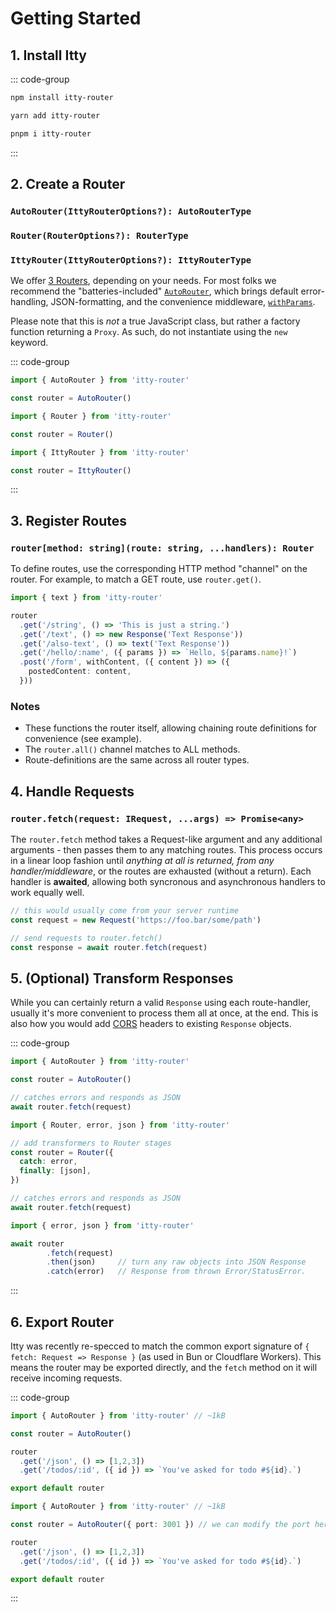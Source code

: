 # Getting Started

## 1. Install Itty

::: code-group

```bash [npm]
npm install itty-router
```

```bash [yarn]
yarn add itty-router
```

```bash [pnpm]
pnpm i itty-router
```

:::

## 2. Create a Router
### `AutoRouter(IttyRouterOptions?): AutoRouterType`
### `Router(RouterOptions?): RouterType`
### `IttyRouter(IttyRouterOptions?): IttyRouterType`

We offer [3 Routers](/itty-router/routers/), depending on your needs.  For most folks we recommend the "batteries-included" [`AutoRouter`](/itty-router/routers/autorouter), which brings default error-handling, JSON-formatting, and the convenience middleware, [`withParams`](/itty-router/middleware/withparams).

Please note that this is *not* a true JavaScript class, but rather a factory function returning a `Proxy`. As such, do not instantiate using the `new` keyword.

::: code-group

```ts [AutoRouter]
import { AutoRouter } from 'itty-router'

const router = AutoRouter()
```

```ts [Router]
import { Router } from 'itty-router'

const router = Router()
```

```ts [IttyRouter]
import { IttyRouter } from 'itty-router'

const router = IttyRouter()
```

:::

## 3. Register Routes
### `router[method: string](route: string, ...handlers): Router`

To define routes, use the corresponding HTTP method "channel" on the router.  For example, to match a GET route, use `router.get()`.

```ts
import { text } from 'itty-router'

router
  .get('/string', () => 'This is just a string.')
  .get('/text', () => new Response('Text Response'))
  .get('/also-text', () => text('Text Response'))
  .get('/hello/:name', ({ params }) => `Hello, ${params.name}!`)
  .post('/form', withContent, ({ content }) => ({
    postedContent: content,
  }))
```

### Notes
- These functions the router itself, allowing chaining route definitions for convenience (see example).
- The `router.all()` channel matches to ALL methods.
- Route-definitions are the same across all router types.

## 4. Handle Requests
### `router.fetch(request: IRequest, ...args) => Promise<any>`
The `router.fetch` method takes a Request-like argument and any additional arguments - then passes them to any matching routes.  This process occurs in a linear loop fashion until *anything at all is returned, from any handler/middleware*, or the routes are exhausted (without a return).  Each handler is **awaited**, allowing both syncronous and asynchronous handlers to work equally well.

```ts
// this would usually come from your server runtime
const request = new Request('https://foo.bar/some/path')

// send requests to router.fetch()
const response = await router.fetch(request)
```

## 5. (Optional) Transform Responses

While you can certainly return a valid `Response` using each route-handler, usually it's more convenient to process them all at once, at the end.  This is also how you would add [CORS](/itty-router/cors) headers to existing `Response` objects.

::: code-group
```ts [AutoRouter]
import { AutoRouter } from 'itty-router'

const router = AutoRouter()

// catches errors and responds as JSON
await router.fetch(request)
```

```ts [Router]
import { Router, error, json } from 'itty-router'

// add transformers to Router stages
const router = Router({
  catch: error,
  finally: [json],
})

// catches errors and responds as JSON
await router.fetch(request)
```

```ts [IttyRouter/manual]
import { error, json } from 'itty-router'

await router
        .fetch(request)
        .then(json)     // turn any raw objects into JSON Response
        .catch(error)   // Response from thrown Error/StatusError.
```
:::

## 6. Export Router
Itty was recently re-specced to match the common export signature of `{ fetch: Request => Response }` (as used in Bun or Cloudflare Workers).  This means the router may be exported directly, and the `fetch` method on it will receive incoming requests.

::: code-group

```ts [Cloudflare Workers]
import { AutoRouter } from 'itty-router' // ~1kB

const router = AutoRouter()

router
  .get('/json', () => [1,2,3])
  .get('/todos/:id', ({ id }) => `You've asked for todo #${id}.`)

export default router
```

```ts [Bun]
import { AutoRouter } from 'itty-router' // ~1kB

const router = AutoRouter({ port: 3001 }) // we can modify the port here

router
  .get('/json', () => [1,2,3])
  .get('/todos/:id', ({ id }) => `You've asked for todo #${id}.`)

export default router
```

:::
